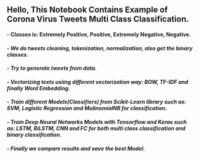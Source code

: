 <h2><B><left>Hello, This Notebook Contains Example of Corona Virus Tweets Multi Class Classification.</left></B></h2>
 <h4><left>- Classes is: Extremely Positive, Positive, Extremely Negative, Negative. </left></h4>
<h4><I><left>- We do tweets cleaning, tokenization, normalization, also get the binary classes.</left></I></h4>
<h4><I><left>- Try to generate tweets from data.</left></I></h4>
<h4><I><left>- Vectorizing texts usiing different vectorization way: BOW, TF-IDF and finally Word Embedding.</left></I></h4>
<h4><I><left>- Train different Models(Classifiers) from Scikit-Learn library such as: SVM, Logistic Regression and MulinomialNB for classification.</left></I></h4>
<h4><I><left>- Train Deep Neural Networks Models with Tensorflow and Keras such as: LSTM, BiLSTM, CNN and FC for both multi class classification and binary classification.</left></I></h4>

<h4><I><left>- Finally we compare results and save the best Model.</left></I></h4>
